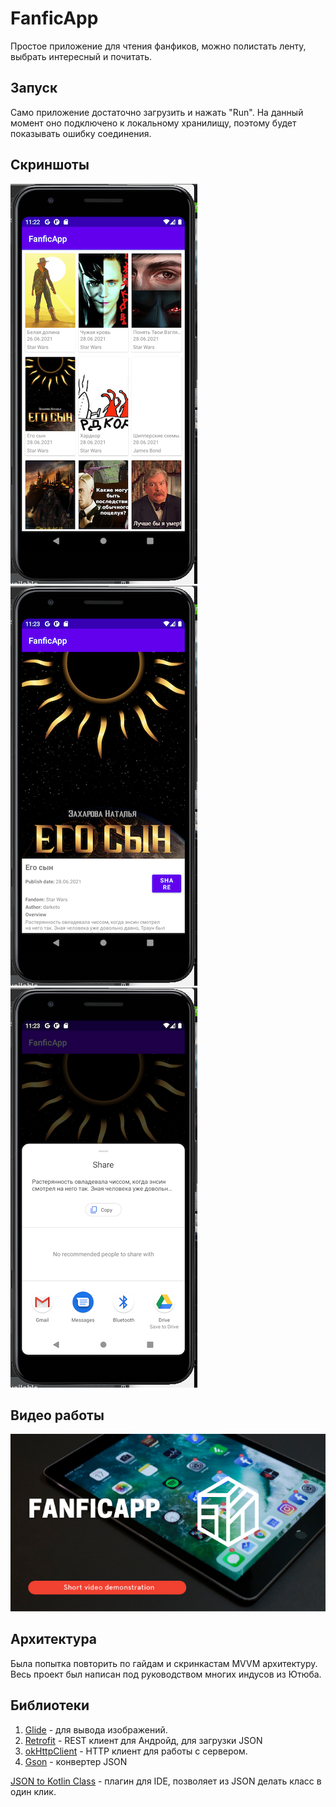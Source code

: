 # FanficApp

Простое приложение для чтения фанфиков, можно полистать ленту, выбрать интересный и почитать.

## Запуск

Само приложение достаточно загрузить и нажать "Run". На данный момент оно подключено к локальному хранилищу,
поэтому будет показывать ошибку соединения.

## Скриншоты

![alt text](https://github.com/PfcRico/FanficApp/blob/master/demo/scr1.png) 
![alt text](https://github.com/PfcRico/FanficApp/blob/master/demo/scr2.png) 
![alt text](https://github.com/PfcRico/FanficApp/blob/master/demo/scr3.png)

## Видео работы

[![Video demonstration](https://github.com/PfcRico/FanficApp/blob/master/demo/FanficApp-2.png)](https://youtu.be/xO-Wpf1XY5Q)

## Архитектура

Была попытка повторить по гайдам и скринкастам MVVM архитектуру. Весь проект был написан под руководством многих индусов из Ютюба.

## Библиотеки

1. [Glide](https://bumptech.github.io/glide/) - для вывода изображений. 
2. [Retrofit](https://square.github.io/retrofit/) - REST клиент для Андройд, для загрузки JSON
3. [okHttpClient](https://square.github.io/okhttp/4.x/okhttp/okhttp3/-ok-http-client/) - HTTP клиент для работы с сервером.
4. [Gson](https://sites.google.com/site/gson/gson-user-guide) - конвертер JSON

[JSON to Kotlin Class](https://plugins.jetbrains.com/plugin/9960-json-to-kotlin-class-jsontokotlinclass-) - плагин для IDE, позволяет из JSON делать класс в один клик.

   

